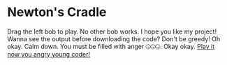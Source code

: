 # Newton's Cradle
Drag the left bob to play. No other bob works. I hope you like my project!
Wanna see the output before downloading the code? Don't be greedy! Oh okay. Calm down. You must be filled with anger 🤐🤐🤐. Okay okay. 
[Play it now you angry young coder!](https://bathills.github.io/Project-34/)
